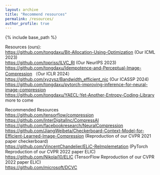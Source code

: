 ```yaml
---
layout: archive
title: "Recommend resources"
permalink: /resources/
author_profile: true
---
```


{% include base_path %}

Resources (ours):  
https://github.com/tongdaxu/Bit-Allocation-Using-Optimization (Our ICML 2023)  
https://github.com/topriss/ILVC_RI (Our NeurIPS 2023)  
https://github.com/tongdaxu/Idempotence-and-Perceptual-Image-Compression  （Our ICLR 2024）  
https://github.com/xyzysz/Bandwidth_efficient_nic (Our ICASSP 2024)   
https://github.com/tongdaxu/pytorch-improving-inference-for-neural-image-compression  
https://github.com/tongdaxu/YAECL-Yet-Another-Entropy-Coding-Library  
more to come  

Recommended Resources  
https://github.com/tensorflow/compression  
https://github.com/InterDigitalInc/CompressAI  
https://github.com/facebookresearch/NeuralCompression  
https://github.com/JiangWeibeta/Checkerboard-Context-Model-for-Efficient-Learned-Image-Compression (Reproduction of our CVPR 2021 paper checkerboard)  
https://github.com/VincentChandelier/ELiC-ReImplemetation (PyTorch Reproduction of our CVPR 2022 paper ELIC)   
https://github.com/Nikolai10/ELIC (TensorFlow Reproduction of our CVPR 2022 paper ELIC)  
https://github.com/microsoft/DCVC   
